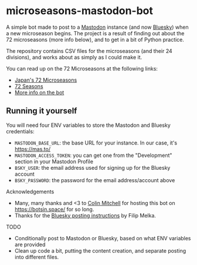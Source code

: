 microseasons-mastodon-bot
=========================

A simple bot made to post to a [Mastodon](https://joinmastodon.org/) instance (and now [Bluesky](https://bsky.app/)) when a new microseason begins. The project is a result of finding out about the 72 microseasons (more info below), and to get in a bit of Python practice.

The repository contains CSV files for the microseasons (and their 24 divisions), and works about as simply as I could make it.

You can read up on the 72 Microseasons at the following links:

- [Japan's 72 Microseasons](https://www.nippon.com/en/features/h00124/)
- [72 Seasons](https://naturalistweekly.com/72-seasons/)
- [More info on the bot](https://linktr.ee/microseasons)

Running it yourself
-------------------

You will need four ENV variables to store the Mastodon and Bluesky credentials:

- `MASTODON_BASE_URL`: the base URL for your instance. In our case, it's <https://mas.to/>
- `MASTODON_ACCESS_TOKEN`: you can get one from the "Development" section in your Mastodon Profile
- `BSKY_USER`: the email address used for signing up for the Bluesky account
- `BSKY_PASSWORD`: the password for the email address/account above

Acknowledgements

- Many, many thanks and <3 to [Colin Mitchell](https://muffin.industries/@colin) for hosting this bot on https://botsin.space/ for so long.
- Thanks for the [Bluesky posting instructions](https://python.plainenglish.io/creating-your-first-post-with-python-and-the-bluesky-api-c20726835d7d) by Filip Melka.

TODO

- Conditionally post to Mastodon or Bluesky, based on what ENV variables are provided
- Clean up code a bit, putting the content creation, and separate posting into different files.
